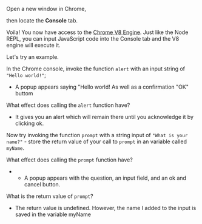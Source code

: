 Open a new window in Chrome,

then locate the **Console** tab.

Voila! You now have access to the [Chrome V8 Engine](https://www.cloudflare.com/en-gb/learning/serverless/glossary/what-is-chrome-v8/).
Just like the Node REPL, you can input JavaScript code into the Console tab and the V8 engine will execute it.

Let's try an example.

In the Chrome console,
invoke the function `alert` with an input string of `"Hello world!"`;
* A popup appears saying "Hello world! As well as a confirmation "OK" buttom

What effect does calling the `alert` function have?
* It gives you an alert which will remain there until you acknowledge it by clicking ok.


Now try invoking the function `prompt` with a string input of `"What is your name?"` - store the return value of your call to `prompt` in an variable called `myName`.

What effect does calling the `prompt` function have?
* * A popup appears with the question, an input field, and an ok and cancel button.

What is the return value of `prompt`?
* The return value is undefined. However, the name I added to the input is saved in the variable myName